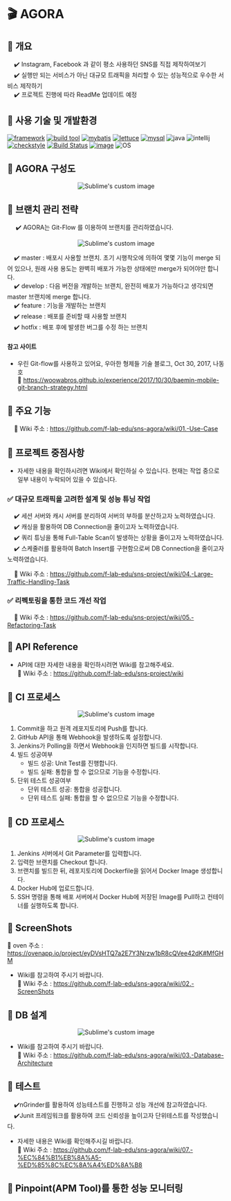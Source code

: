 # :clapper: AGORA

## :pushpin: 개요

&nbsp;&nbsp;&nbsp;&nbsp;:heavy_check_mark: Instagram, Facebook 과 같이 평소 사용하던 SNS를 직접 제작하여보기    
&nbsp;&nbsp;&nbsp;&nbsp;:heavy_check_mark: 실행만 되는 서비스가 아닌 대규모 트래픽을 처리할 수 있는 성능적으로 우수한 서비스 제작하기    
&nbsp;&nbsp;&nbsp;&nbsp;:heavy_check_mark: 프로젝트 진행에 따라 ReadMe 업데이트 예정      

## :pushpin: 사용 기술 및 개발환경

[![framework](https://img.shields.io/badge/spring%20boot-2.2.2-yellowgreen)](https://github.com/spring-projects/spring-boot/wiki/Spring-Boot-2.2-Release-Notes) [![build tool](https://img.shields.io/badge/maven-2.5.3-orange)](https://maven.apache.org/) [![mybatis](https://img.shields.io/badge/MyBatis-3.5.4-blue)](https://mybatis.org/mybatis-3/ko/index.html) [![lettuce](https://img.shields.io/badge/lettuce-5.2.1-brightgreen)](https://lettuce.io/) [![mysql](https://img.shields.io/badge/MySQL-8.0-blue)](https://dev.mysql.com/doc/refman/8.0/en/) ![java](https://img.shields.io/badge/open--jdk-8-brightgreen) ![intellij](https://img.shields.io/badge/IntelliJ-3.0-orange) [![checkstyle](https://img.shields.io/badge/codestyle-Google%20CheckStyle-yellow)](https://checkstyle.sourceforge.io/google_style.html) [![Build Status](https://img.shields.io/badge/build-passing-green)](http://27.96.135.12:8080/job/agora-ci/job/issue%252F87/) [![image](https://img.shields.io/badge/docker-latest-lightgrey)](https://hub.docker.com/r/tax1116/agora) ![OS](https://img.shields.io/badge/ubuntu-16.04-red)    

## :pushpin: AGORA 구성도

<p align="center">
  <img src="https://user-images.githubusercontent.com/54772162/101143570-6b4b8500-365a-11eb-8b8e-64c5c756aaef.PNG?raw=true" alt="Sublime's custom image"/>
</p>

## :pushpin: 브랜치 관리 전략

&nbsp;&nbsp;&nbsp;&nbsp; :heavy_check_mark: AGORA는 Git-Flow 를 이용하여 브랜치를 관리하였습니다.

<p align="center">
  <img src="https://user-images.githubusercontent.com/54772162/101170794-45d27180-3682-11eb-8c42-6f4bf8ec73c9.PNG?raw=true" alt="Sublime's custom image"/>
</p>

&nbsp;&nbsp;&nbsp;&nbsp;:heavy_check_mark: master : 배포시 사용할 브랜치. 초기 시행착오에 의하여 몇몇 기능이 merge 되어 있으나, 원래 사용 용도는 완벽히 배포가 가능한 상태에만 merge가 되어야만 합니다.        
&nbsp;&nbsp;&nbsp;&nbsp;:heavy_check_mark: develop : 다음 버전을 개발하는 브랜치, 완전히 배포가 가능하다고 생각되면 master 브랜치에 merge 합니다.    
&nbsp;&nbsp;&nbsp;&nbsp;:heavy_check_mark: feature : 기능을 개발하는 브랜치    
&nbsp;&nbsp;&nbsp;&nbsp;:heavy_check_mark: release : 배포를 준비할 때 사용할 브랜치    
&nbsp;&nbsp;&nbsp;&nbsp;:heavy_check_mark: hotfix : 배포 후에 발생한 버그를 수정 하는 브랜치    

#### 참고 사이트

* 우린 Git-flow를 사용하고 있어요, 우아한 형제들 기술 블로그, Oct 30, 2017, 나동호  
:bookmark_tabs: https://woowabros.github.io/experience/2017/10/30/baemin-mobile-git-branch-strategy.html

## :pushpin: 주요 기능
&nbsp;&nbsp;&nbsp;&nbsp;:bookmark_tabs: Wiki 주소 : https://github.com/f-lab-edu/sns-agora/wiki/01.-Use-Case

## :pushpin: 프로젝트 중점사항

* 자세한 내용을 확인하시려면 Wiki에서 확인하실 수 있습니다.
현재는 작업 중으로 일부 내용이 누락되어 있을 수 있습니다.

### :white_check_mark: 대규모 트래픽을 고려한 설계 및 성능 튜닝 작업

&nbsp;&nbsp;&nbsp;&nbsp;:heavy_check_mark: 세션 서버와 캐시 서버를 분리하여 서버의 부하를 분산하고자 노력하였습니다.    
&nbsp;&nbsp;&nbsp;&nbsp;:heavy_check_mark: 캐싱을 활용하여 DB Connection을 줄이고자 노력하였습니다.    
&nbsp;&nbsp;&nbsp;&nbsp;:heavy_check_mark: 쿼리 튜닝을 통해 Full-Table Scan이 발생하는 상황을 줄이고자 노력하였습니다.    
&nbsp;&nbsp;&nbsp;&nbsp;:heavy_check_mark: 스케줄러를 활용하여 Batch Insert를 구현함으로써 DB Connection을 줄이고자 노력하였습니다.    

&nbsp;&nbsp;&nbsp;&nbsp;:bookmark_tabs: Wiki 주소 : https://github.com/f-lab-edu/sns-project/wiki/04.-Large-Traffic-Handling-Task

### :white_check_mark: 리펙토링을 통한 코드 개선 작업

&nbsp;&nbsp;&nbsp;&nbsp;:bookmark_tabs: Wiki 주소 : https://github.com/f-lab-edu/sns-project/wiki/05.-Refactoring-Task

## :pushpin: API Reference

* API에 대한 자세한 내용을 확인하시려면 Wiki를 참고해주세요.    
:bookmark_tabs: Wiki 주소 : https://github.com/f-lab-edu/sns-project/wiki

## :pushpin: CI 프로세스

<p align="center">
  <img src="https://user-images.githubusercontent.com/54772162/101181687-8802af80-3690-11eb-9021-a00ad12c05bf.PNG?raw=true" alt="Sublime's custom image"/>
</p>

1. Commit을 하고 원격 레포지토리에 Push를 합니다.    
2. GitHub API을 통해 Webhook을 발생하도록 설정합니다.    
3. Jenkins가 Polling을 하면서 Webhook을 인지하면 빌드를 시작합니다.    
4. 빌드 성공여부
    * 빌드 성공: Unit Test를 진행합니다.   
    * 빌드 실패: 통합을 할 수 없으므로 기능을 수정합니다.    
5. 단위 테스트 성공여부
    * 단위 테스트 성공: 통합을 성공합니다.    
    * 단위 테스트 실패: 통합을 할 수 없으므로 기능을 수정합니다.    

## :pushpin: CD 프로세스

<p align="center">
  <img src="https://user-images.githubusercontent.com/54772162/101178161-01e46a00-368c-11eb-844c-9572a2e23f35.PNG?raw=true" alt="Sublime's custom image"/>
</p>

1. Jenkins 서버에서 Git Parameter를 입력합니다.
2. 입력한 브랜치를 Checkout 합니다.
3. 브랜치를 빌드한 뒤, 레포지토리에 Dockerfile을 읽어서 Docker Image 생성합니다.
4. Docker Hub에 업로드합니다.
5. SSH 명령을 통해 배포 서버에서 Docker Hub에 저장된 Image를 Pull하고 컨테이너를 실행하도록 합니다.

## :pushpin: ScreenShots

:bookmark_tabs: oven 주소 : https://ovenapp.io/project/eyDVsHTQ7a2E7Y3Nrzw1bR8cQVee42dK#MfGHM

* Wiki를 참고하여 주시기 바랍니다.  
:bookmark_tabs: Wiki 주소 : https://github.com/f-lab-edu/sns-agora/wiki/02.-ScreenShots

## :pushpin: DB 설계

<p align="center">
  <img src="https://user-images.githubusercontent.com/54772162/101273276-09645a00-37d7-11eb-9039-482cdb499b39.PNG?raw=true" alt="Sublime's custom image"/>
</p>

* Wiki를 참고하여 주시기 바랍니다.  
:bookmark_tabs: Wiki 주소 : https://github.com/f-lab-edu/sns-agora/wiki/03.-Database-Architecture

## :pushpin: 테스트

&nbsp;&nbsp;&nbsp;&nbsp;:heavy_check_mark:nGrinder를 활용하여 성능테스트를 진행하고 성능 개선에 참고하였습니다.
&nbsp;&nbsp;&nbsp;&nbsp;:heavy_check_mark:Junit 프레임워크를 활용하여 코드 신뢰성을 높이고자 단위테스트를 작성했습니다.

* 자세한 내용은 Wiki를 확인해주시길 바랍니다.    
:bookmark_tabs: Wiki 주소 : https://github.com/f-lab-edu/sns-agora/wiki/07.-%EC%84%B1%EB%8A%A5-%ED%85%8C%EC%8A%A4%ED%8A%B8

## :pushpin: Pinpoint(APM Tool)를 통한 성능 모니터링

